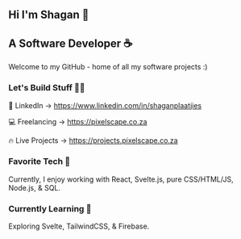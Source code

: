 
## Hi I'm Shagan 👋 

## A Software Developer ☕

Welcome to my GitHub - home of all my software projects :)

### Let's Build Stuff 👨‍💻

💼 LinkedIn -> https://www.linkedin.com/in/shaganplaatjies

💻 Freelancing -> https://pixelscape.co.za

🔥 Live Projects -> https://projects.pixelscape.co.za

### Favorite Tech 🤟

Currently, I enjoy working with React, Svelte.js, pure CSS/HTML/JS, Node.js, & SQL.

### Currently Learning 💭

Exploring Svelte, TailwindCSS, & Firebase.


